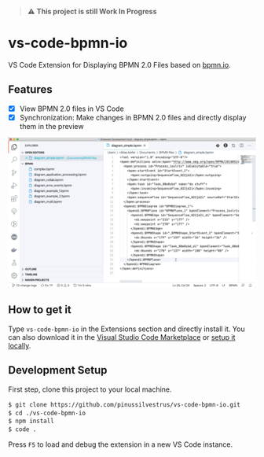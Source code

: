 > :warning: __This project is still Work In Progress__

# vs-code-bpmn-io

VS Code Extension for Displaying BPMN 2.0 Files based on [bpmn.io](https://bpmn.io/).

## Features

* [x] View BPMN 2.0 files in VS Code
* [x] Synchronization: Make changes in BPMN 2.0 files and directly display them in the preview 

![alt](./resources/screencast_preview.gif)

## How to get it

Type `vs-code-bpmn-io` in the Extensions section and directly install it. You can also download it in the [Visual Studio Code Marketplace](https://marketplace.visualstudio.com/items?itemName=salaboy.vs-code-bpmn-io) or [setup it locally](#development-setup).


## Development Setup

First step, clone this project to your local machine.

```sh
$ git clone https://github.com/pinussilvestrus/vs-code-bpmn-io.git
$ cd ./vs-code-bpmn-io
$ npm install
$ code .
```

Press `F5` to load and debug the extension in a new VS Code instance.


